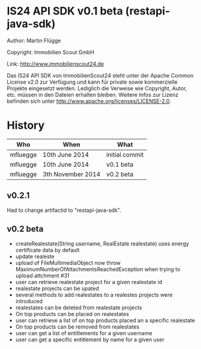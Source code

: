 IS24 API SDK v0.1 beta (restapi-java-sdk)
==========================
Author:     Martin Flügge

Copyright:  Immobilien Scout GmbH

Link:       http://www.immobilienscout24.de


Das IS24 API SDK von ImmobilienScout24 steht unter der Apache Common License v2.0 zur Verfügung und kann für private sowie kommerzielle Projekte eingesetzt werden. Lediglich die Verweise wie Copyright, Autor, etc. müssen in den Dateien erhalten bleiben. Weitere Infos zur Lizenz befinden sich unter http://www.apache.org/licenses/LICENSE-2.0.

History
=======


Who  		  | When 		  | What
------------- | ------------- | ------------- 
mfluegge  	  | 10th June 2014| initial commit
mfluegge  	  | 10th June 2014| v0.1 beta
mfluegge  	  | 3th November 2014| v0.2 beta



v0.2.1
----------

Had to change artifactid to "restapi-java-sdk".

v0.2 beta
----------

- createRealestate(String username, RealEstate realestate) uses energy certificate data by default
- update realeste 
- upload of FileMultimediaObject now throw MaximumNumberOfAttachmentsReachedException when trying to upload attchment #31
- user can retrieve realestate project for a given realestate id
- realestate projects can be upated
- several methods to add realestates to a realestes projects were introduced
- realestates can be deleted from realestate projects
- On top products can be placed on realestates
- user can retrieve a list of on top products placed an a specific realestate
- On top products can be removed from realestates
- user can get a list of entitlements for a given username
- user can get a specific entitlement by name for a given user
